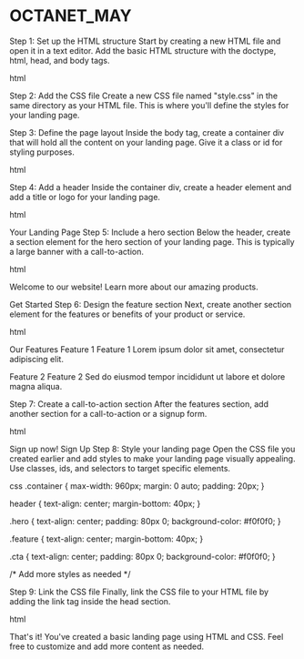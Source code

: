 # OCTANET_MAY
Step 1: Set up the HTML structure Start by creating a new HTML file and open it in a text editor. Add the basic HTML structure with the doctype, html, head, and body tags.

html

<title>Your Landing Page</title>
Step 2: Add the CSS file Create a new CSS file named "style.css" in the same directory as your HTML file. This is where you'll define the styles for your landing page.

Step 3: Define the page layout Inside the body tag, create a container div that will hold all the content on your landing page. Give it a class or id for styling purposes.

html

Step 4: Add a header Inside the container div, create a header element and add a title or logo for your landing page.

html

Your Landing Page
Step 5: Include a hero section Below the header, create a section element for the hero section of your landing page. This is typically a large banner with a call-to-action.

html

Welcome to our website!
Learn more about our amazing products.

Get Started
Step 6: Design the feature section Next, create another section element for the features or benefits of your product or service.

html

Our Features
Feature 1
Feature 1
Lorem ipsum dolor sit amet, consectetur adipiscing elit.

Feature 2
Feature 2
Sed do eiusmod tempor incididunt ut labore et dolore magna aliqua.

Step 7: Create a call-to-action section After the features section, add another section for a call-to-action or a signup form.

html

Sign up now!
Sign Up
Step 8: Style your landing page Open the CSS file you created earlier and add styles to make your landing page visually appealing. Use classes, ids, and selectors to target specific elements.

css .container { max-width: 960px; margin: 0 auto; padding: 20px; }

header { text-align: center; margin-bottom: 40px; }

.hero { text-align: center; padding: 80px 0; background-color: #f0f0f0; }

.feature { text-align: center; margin-bottom: 40px; }

.cta { text-align: center; padding: 80px 0; background-color: #f0f0f0; }

/* Add more styles as needed */

Step 9: Link the CSS file Finally, link the CSS file to your HTML file by adding the link tag inside the head section.

html

That's it! You've created a basic landing page using HTML and CSS. Feel free to customize and add more content as needed.
